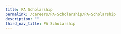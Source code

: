 ```yaml
---
title: PA Scholarship
permalink: /careers/PA-Scholarship/PA-Scholarship
description: ""
third_nav_title: PA Scholarship
---
```

